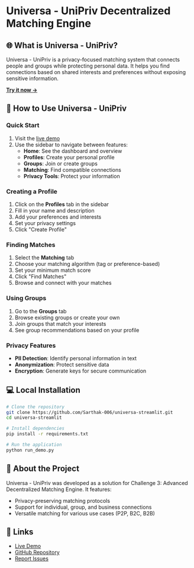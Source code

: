 # Universa - UniPriv Decentralized Matching Engine

## 🌐 What is Universa - UniPriv?

Universa - UniPriv is a privacy-focused matching system that connects people and groups while protecting personal data. It helps you find connections based on shared interests and preferences without exposing sensitive information.

**[Try it now →](https://universa-decentralized-matching.streamlit.app/)**

## 🚀 How to Use Universa - UniPriv

### Quick Start

1. Visit the [live demo](https://universa-decentralized-matching.streamlit.app/)
2. Use the sidebar to navigate between features:
   - **Home**: See the dashboard and overview
   - **Profiles**: Create your personal profile
   - **Groups**: Join or create groups
   - **Matching**: Find compatible connections
   - **Privacy Tools**: Protect your information

### Creating a Profile

1. Click on the **Profiles** tab in the sidebar
2. Fill in your name and description
3. Add your preferences and interests
4. Set your privacy settings
5. Click "Create Profile"

### Finding Matches

1. Select the **Matching** tab
2. Choose your matching algorithm (tag or preference-based)
3. Set your minimum match score
4. Click "Find Matches"
5. Browse and connect with your matches

### Using Groups

1. Go to the **Groups** tab
2. Browse existing groups or create your own
3. Join groups that match your interests
4. See group recommendations based on your profile

### Privacy Features

- **PII Detection**: Identify personal information in text
- **Anonymization**: Protect sensitive data
- **Encryption**: Generate keys for secure communication

## 💻 Local Installation

```bash
# Clone the repository
git clone https://github.com/Sarthak-006/universa-streamlit.git
cd universa-streamlit

# Install dependencies
pip install -r requirements.txt

# Run the application
python run_demo.py
```

## 📝 About the Project

Universa - UniPriv was developed as a solution for Challenge 3: Advanced Decentralized Matching Engine. It features:

- Privacy-preserving matching protocols
- Support for individual, group, and business connections
- Versatile matching for various use cases (P2P, B2C, B2B)

## 🔗 Links

- [Live Demo](https://universa-decentralized-matching.streamlit.app/)
- [GitHub Repository](https://github.com/Sarthak-006/universa-streamlit)
- [Report Issues](https://github.com/Sarthak-006/universa-streamlit/issues) 